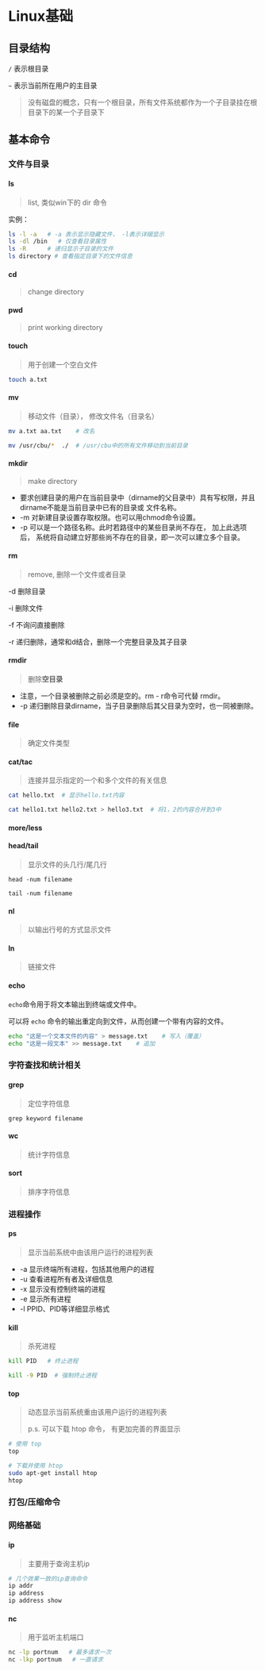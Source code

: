 # Linux基础

## 目录结构

`/` 表示根目录

`~` 表示当前所在用户的主目录



>  没有磁盘的概念，只有一个根目录，所有文件系统都作为一个子目录挂在根目录下的某一个子目录下



## 基本命令

### 文件与目录

#### ls

> list,  类似win下的 dir 命令

实例：

```bash
ls -l -a   # -a 表示显示隐藏文件， -l表示详细显示
ls -dl /bin   # 仅查看目录属性
ls -R      # 递归显示子目录的文件
ls directory # 查看指定目录下的文件信息
```



#### cd

>  change directory



#### pwd

> print working directory



#### touch

>用于创建一个空白文件

```bash
touch a.txt
```



#### mv

> 移动文件（目录）， 修改文件名（目录名）

```bash
mv a.txt aa.txt    # 改名

mv /usr/cbu/*  ./  # /usr/cbu中的所有文件移动到当前目录

```



#### mkdir

> make directory

- 要求创建目录的用户在当前目录中（dirname的父目录中）具有写权限，并且dirname不能是当前目录中已有的目录或 文件名称。
- -m 对新建目录设置存取权限。也可以用chmod命令设置。
- -p 可以是一个路径名称。此时若路径中的某些目录尚不存在， 加上此选项后， 系统将自动建立好那些尚不存在的目录，即一次可以建立多个目录。 



#### rm

> remove, 删除一个文件或者目录

-d 删除目录

-i 删除文件

-f 不询问直接删除

-r 递归删除，通常和d结合，删除一个完整目录及其子目录



#### rmdir

> 删除**空目录**

- 注意，一个目录被删除之前必须是空的。rm - r命令可代替 rmdir。
- -p 递归删除目录dirname，当子目录删除后其父目录为空时，也一同被删除。



#### file

> 确定文件类型



#### cat/tac

> 连接并显示指定的一个和多个文件的有关信息

```bash
cat hello.txt  # 显示hello.txt内容

cat hello1.txt hello2.txt > hello3.txt  # 将1，2的内容合并到3中
```



#### more/less



#### head/tail

> 显示文件的头几行/尾几行

`head -num filename`

`tail -num filename`



#### nl

> 以输出行号的方式显示文件



#### ln

> 链接文件





#### echo

`echo`命令用于将文本输出到终端或文件中。

可以将 `echo` 命令的输出重定向到文件，从而创建一个带有内容的文件。

```bash
echo "这是一个文本文件的内容" > message.txt    # 写入（覆盖）
echo "这是一段文本" >> message.txt    # 追加
```



### 字符查找和统计相关

#### grep

> 定位字符信息

`grep keyword filename`



#### wc

> 统计字符信息



#### sort

> 排序字符信息



### 进程操作

#### ps

> 显示当前系统中由该用户运行的进程列表

- -a  显示终端所有进程，包括其他用户的进程 
- -u  查看进程所有者及详细信息
- -x  显示没有控制终端的进程
- -e  显示所有进程
- -l  PPID、PID等详细显示格式





#### kill

> 杀死进程

```bash
kill PID   # 终止进程

kill -9 PID  # 强制终止进程 
```



#### top

> 动态显示当前系统重由该用户运行的进程列表
>
> p.s.  可以下载 htop 命令， 有更加完善的界面显示

```bash
# 使用 top
top 

# 下载并使用 htop
sudo apt-get install htop
htop
```





###  打包/压缩命令





### 网络基础



#### ip

> 主要用于查询主机ip

```bash
# 几个效果一致的ip查询命令
ip addr
ip address
ip address show
```



#### nc

> 用于监听主机端口

```bash
nc -lp portnum   # 最多请求一次
nc -lkp portnum   # 一直请求
```







